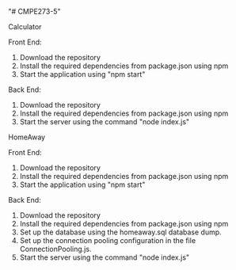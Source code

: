 "# CMPE273-5" 

Calculator

Front End:
1. Download the repository
2. Install the required dependencies from package.json using npm
3. Start the application using "npm start"

Back End:
1. Download the repository
2. Install the required dependencies from package.json using npm
3. Start the server using the command "node index.js"


HomeAway

Front End: 
1. Download the repository
2. Install the required dependencies from package.json using npm
3. Start the application using "npm start"

Back End: 
1. Download the repository
2. Install the required dependencies from package.json using npm
3. Set up the database using the homeaway.sql database dump. 
4. Set up the connection pooling configuration in the file ConnectionPooling.js.
5. Start the server using the command "node index.js"
